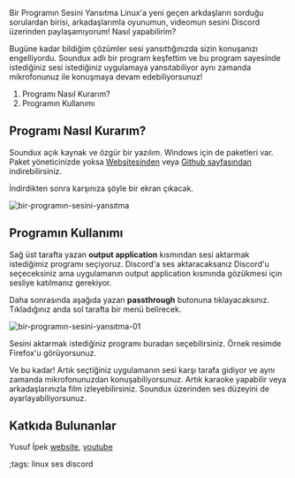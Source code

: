 Bir Programın Sesini Yansıtma
Linux'a yeni geçen arkdaşların sorduğu sorulardan birisi, arkadaşlarımla oyunumun, videomun sesini Discord üzerinden paylaşamıyorum! Nasıl yapabilirim?

Bugüne kadar bildiğim çözümler sesi yansıttığınızda sizin konuşanızı engelliyordu. Soundux adlı bir program keşfettim ve bu program sayesinde istediğiniz sesi istediğiniz uygulamaya yansıtabiliyor aynı zamanda mikrofonunuz ile konuşmaya devam edebiliyorsunuz!

1. Programı Nasıl Kurarım?
2. Programın Kullanımı

## Programı Nasıl Kurarım?
Soundux açık kaynak ve özgür bir yazılım. Windows için de paketleri var. Paket yöneticinizde yoksa [Websitesinden](https://soundux.rocks/) veya [Github sayfasından](https://github.com/Soundux/Soundux) indirebilirsiniz.

İndirdikten sonra karşınıza şöyle bir ekran çıkacak.

![bir-programın-sesini-yansıtma](pictures/bir-programın-sesini-yansıtma.webp)

## Programın Kullanımı

Sağ üst tarafta yazan **output application** kısmından sesi aktarmak istediğimiz programı seçiyoruz. Discord'a ses aktaracaksanız Discord'u seçeceksiniz ama uygulamanın output application kısmında gözükmesi için sesliye katılmanız gerekiyor.

Daha sonrasında aşağıda yazan **passthrough** butonuna tıklayacaksınız. Tıkladığınız anda sol tarafta bir menü belirecek.

![bir-programın-sesini-yansıtma-01](pictures/bir-programın-sesini-yansıtma-01.webp)

Sesini aktarmak istediğiniz programı buradan seçebilirsiniz. Örnek resimde Firefox'u görüyorsunuz.

Ve bu kadar! Artık seçtiğiniz uygulamanın sesi karşı tarafa gidiyor ve aynı zamanda mikrofonunuzdan konuşabiliyorsunuz. Artık karaoke yapabilir veya arkadaşlarınızla film izleyebilirsiniz. Soundux üzerinden ses düzeyini de ayarlayabiliyorsunuz.

## Katkıda Bulunanlar
Yusuf İpek [website](https://yusufipek.me), [youtube](https://www.youtube.com/channel/UCVBX2n_5egE9XuJL8NUS0Xg)

;tags: linux ses discord
